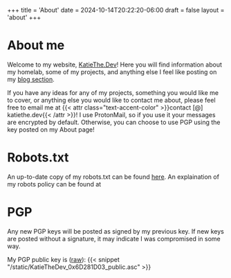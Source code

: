 +++
title = 'About'
date = 2024-10-14T20:22:20-06:00
draft = false
layout = 'about'
+++
# About me
Welcome to my website, [KatieThe.Dev](/)! Here you will find information about my homelab, some of my projects, and anything else I feel like posting on my [blog section](/posts).

If you have any ideas for any of my projects, something you would like me to cover, or anything else you would like to contact me about, please feel free to email me at {{< attr class="text-accent-color" >}}contact [@] katiethe.dev{{< /attr >}}! I use ProtonMail, so if you use it your messages are encrypted by default. Otherwise, you can choose to use PGP using the key posted on my About page!

# Robots.txt
An up-to-date copy of my robots.txt can be found [here](/robots.txt). An explaination of my robots policy can be found at 

# PGP
Any new PGP keys will be posted as signed by my previous key. If new keys are posted without a signature, it may indicate I was compromised in some way.

My PGP public key is ([raw](/KatieTheDev_0x6D281D03_public.asc)):
{{< snippet "/static/KatieTheDev_0x6D281D03_public.asc" >}}